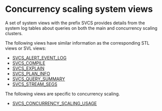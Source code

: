 # Concurrency scaling system views<a name="concurrency-scaling-monitoring-system-views"></a>

A set of system views with the prefix SVCS provides details from the system log tables about queries on both the main and concurrency scaling clusters\.

The following views have similar information as the corresponding STL views or SVL views: 
+ [SVCS\_ALERT\_EVENT\_LOG](r_SVCS_ALERT_EVENT_LOG.md) 
+ [SVCS\_COMPILE](r_SVCS_COMPILE.md) 
+ [SVCS\_EXPLAIN](r_SVCS_EXPLAIN.md) 
+ [SVCS\_PLAN\_INFO](r_SVCS_PLAN_INFO.md) 
+ [SVCS\_QUERY\_SUMMARY](r_SVCS_QUERY_SUMMARY.md) 
+ [SVCS\_STREAM\_SEGS](r_SVCS_STREAM_SEGS.md) 

The following views are specific to concurrency scaling\.
+ [SVCS\_CONCURRENCY\_SCALING\_USAGE](r_SVCS_CONCURRENCY_SCALING_USAGE.md) 
